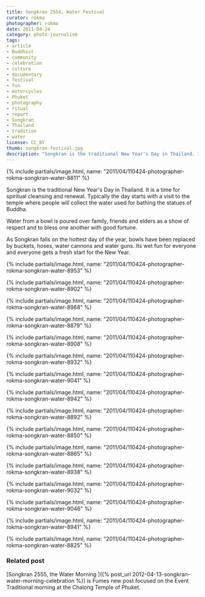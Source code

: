 ```yaml
---
title: Songkran 2554, Water Festival
curator: rokma
photographer: rokma
date: 2011-04-24
category: photo-journalism
tags:
- article
- Buddhist
- community
- celebration
- culture
- documentary
- festival
- fun
- motorcycles
- Phuket
- photography
- ritual
- report
- Songkran
- Thailand
- tradition
- water
license: CC_BY
thumb: songkran-festival.jpg
description: "Songkran is the traditional New Year's Day in Thailand. It is a time for spiritual cleansing and renewal. Typically the day starts with a visit to the temple where people will collect the water used for bathing the statues of Buddha."
---
```


{% include partials/image.html, name: "2011/04/110424-photographer-rokma-songkran-water-8811" %}


Songkran is the traditional New Year's Day in Thailand. It is a time for spiritual cleansing and renewal. Typically the day starts with a visit to the temple where people will collect the water used for bathing the statues of Buddha.

Water from a bowl is poured over family, friends and elders as a show of respect and to bless one another with good fortune.

As Songkran falls on the hottest day of the year, bowls have been replaced by buckets, hoses, water cannons and water guns. Its wet fun for everyone and everyone gets a fresh start for the New Year.

{% include partials/image.html, name: "2011/04/110424-photographer-rokma-songkran-water-8953" %}

{% include partials/image.html, name: "2011/04/110424-photographer-rokma-songkran-water-8902" %}

{% include partials/image.html, name: "2011/04/110424-photographer-rokma-songkran-water-8968" %}

{% include partials/image.html, name: "2011/04/110424-photographer-rokma-songkran-water-8879" %}

{% include partials/image.html, name: "2011/04/110424-photographer-rokma-songkran-water-8908" %}

{% include partials/image.html, name: "2011/04/110424-photographer-rokma-songkran-water-8932" %}

{% include partials/image.html, name: "2011/04/110424-photographer-rokma-songkran-water-9041" %}

{% include partials/image.html, name: "2011/04/110424-photographer-rokma-songkran-water-8942" %}

{% include partials/image.html, name: "2011/04/110424-photographer-rokma-songkran-water-8892" %}

{% include partials/image.html, name: "2011/04/110424-photographer-rokma-songkran-water-8850" %}

{% include partials/image.html, name: "2011/04/110424-photographer-rokma-songkran-water-8865" %}

{% include partials/image.html, name: "2011/04/110424-photographer-rokma-songkran-water-8938" %}

{% include partials/image.html, name: "2011/04/110424-photographer-rokma-songkran-water-9032" %}

{% include partials/image.html, name: "2011/04/110424-photographer-rokma-songkran-water-9046" %}

{% include partials/image.html, name: "2011/04/110424-photographer-rokma-songkran-water-8941" %}

{% include partials/image.html, name: "2011/04/110424-photographer-rokma-songkran-water-8825" %}



### Related post

[Songkran 2555, the Water Morning ]({% post_url 2012-04-13-songkran-water-morning-celebration %}) is Fumes new post focused on the Event Traditional morning at the Chalong Temple of Phuket.
